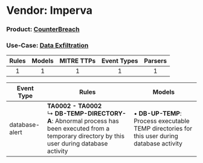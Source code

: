Vendor: Imperva
===============
### Product: [CounterBreach](../ds_imperva_counterbreach.md)
### Use-Case: [Data Exfiltration](../../../../UseCases/uc_data_exfiltration.md)

| Rules | Models | MITRE TTPs | Event Types | Parsers |
|:-----:|:------:|:----------:|:-----------:|:-------:|
|   1   |   1    |     1      |      1      |    1    |

| Event Type     | Rules                                                                                                                                                        | Models                                                                                           |
| -------------- | ------------------------------------------------------------------------------------------------------------------------------------------------------------ | ------------------------------------------------------------------------------------------------ |
| database-alert | <b>TA0002 - TA0002</b><br> ↳ <b>DB-TEMP-DIRECTORY-A</b>: Abnormal process has been executed from a temporary directory by this user during database activity |  • <b>DB-UP-TEMP</b>: Process executable TEMP directories for this user during database activity |